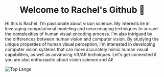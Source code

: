 <h1 align="center">Welcome to Rachel's Github 👋</h1>

Hi this is Rachel. I'm passionate about vision science. My interests lie in leveraging computational modeling and neuroimaging techniques to unravel the complexities of human visual encoding process. I'm also intrigued by the differences between human vision and computer vision. By studying the unique properties of human visual perception, I'm interested in developing computer vision systems that can more accurately mimic human visual capabilities, as well as advancing VR/AR techniques. Let's get connected if you are also enthusiastic about vision science and AI!

![Top Langs](https://github-readme-stats.vercel.app/api/top-langs/?username=RachelQyChen&layout=compact)

